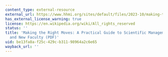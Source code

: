 ```yaml
---
content_type: external-resource
external_url: https://www.hhmi.org/sites/default/files/2023-10/making-the-right-moves-second-edition.pdf
has_external_license_warning: true
license: https://en.wikipedia.org/wiki/All_rights_reserved
status: ''
title: 'Making the Right Moves: A Practical Guide to Scientific Management for Postdocs
  and New Faculty (PDF)'
uid: be13fa8a-f25c-429c-b311-98964a2c6e65
wayback_url: ''
---
```

